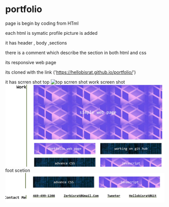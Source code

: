 # portfolio
<!-- Bisrat mengesha -->

<!-- protfolio web page -->

page is begin by coding from HTml

each html is symatic
profile picture is added 

it has header , body ,sections

there is a comment which describe the section in both html and css 

its responsive web page

its cloned with the link ('https://hellobisrat.github.io/portfolio/')

it has scrren shot top <img src='/assets/images/top-screen' alt='top scrren shot'>
work screen shot <img src="/assets/images/Scn-2.jpg" alt='work screen shot'>
foot scetion <img src='/assets/images/scr3.jpg' alt='contact me section'>
